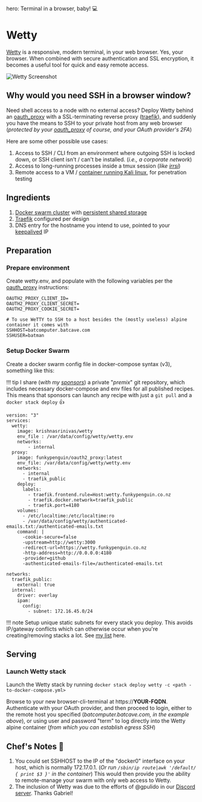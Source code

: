 hero: Terminal in a browser, baby! 💻

# Wetty

[Wetty](https://github.com/krishnasrinivas/wetty) is a responsive, modern terminal, in your web browser. Yes, your browser. When combined with secure authentication and SSL encryption, it becomes a useful tool for quick and easy remote access.

![Wetty Screenshot](../images/wetty.png)

## Why would you need SSH in a browser window?

Need shell access to a node with no external access? Deploy Wetty behind an [oauth_proxy](/reference/oauth_proxy/) with a SSL-terminating reverse proxy ([traefik](/ha-docker-swarm/traefik/)), and suddenly you have the means to SSH to your private host from any web browser (_protected by your [oauth_proxy](/reference/oauth_proxy/) of course, and your OAuth provider's 2FA_)

Here are some other possible use cases:

1. Access to SSH / CLI from an environment where outgoing SSH is locked down, or SSH client isn't / can't be installed. (_i.e., a corporate network_)
2. Access to long-running processes inside a tmux session (_like [irrsi](https://irssi.org/)_)
3. Remote access to a VM / [container running Kali linux](https://github.com/offensive-security/kali-linux-docker), for penetration testing

## Ingredients

1. [Docker swarm cluster](/ha-docker-swarm/design/) with [persistent shared storage](/ha-docker-swarm/shared-storage-ceph.md)
2. [Traefik](/ha-docker-swarm/traefik) configured per design
3. DNS entry for the hostname you intend to use, pointed to your [keepalived](/ha-docker-swarm/keepalived/) IP

## Preparation

### Prepare environment

Create wetty.env, and populate with the following variables per the [oauth_proxy](/reference/oauth_proxy/) instructions:
```
OAUTH2_PROXY_CLIENT_ID=
OAUTH2_PROXY_CLIENT_SECRET=
OAUTH2_PROXY_COOKIE_SECRET=

# To use WeTTY to SSH to a host besides the (mostly useless) alpine container it comes with
SSHHOST=batcomputer.batcave.com
SSHUSER=batman
```

### Setup Docker Swarm

Create a docker swarm config file in docker-compose syntax (v3), something like this:

!!! tip
        I share (_with my [sponsors](https://github.com/sponsors/funkypenguin)_) a private "_premix_" git repository, which includes necessary docker-compose and env files for all published recipes. This means that sponsors can launch any recipe with just a ```git pull``` and a ```docker stack deploy``` 👍


```
version: "3"
services:
  wetty:
    image: krishnasrinivas/wetty
    env_file : /var/data/config/wetty/wetty.env
    networks:
        - internal
  proxy:
    image: funkypenguin/oauth2_proxy:latest
    env_file: /var/data/config/wetty/wetty.env
    networks:
      - internal
      - traefik_public
    deploy:
      labels:
        - traefik.frontend.rule=Host:wetty.funkypenguin.co.nz
        - traefik.docker.network=traefik_public
        - traefik.port=4180
    volumes:
      - /etc/localtime:/etc/localtime:ro
      - /var/data/config/wetty/authenticated-emails.txt:/authenticated-emails.txt
    command: |
      -cookie-secure=false
      -upstream=http://wetty:3000
      -redirect-url=https://wetty.funkypenguin.co.nz
      -http-address=http://0.0.0.0:4180
      -provider=github
      -authenticated-emails-file=/authenticated-emails.txt

networks:
  traefik_public:
    external: true
  internal:
    driver: overlay
    ipam:
      config:
        - subnet: 172.16.45.0/24
```

!!! note
    Setup unique static subnets for every stack you deploy. This avoids IP/gateway conflicts which can otherwise occur when you're creating/removing stacks a lot. See [my list](/reference/networks/) here.



## Serving

### Launch Wetty stack

Launch the Wetty stack by running ```docker stack deploy wetty -c <path -to-docker-compose.yml>```

Browse to your new browser-cli-terminal at https://**YOUR-FQDN**. Authenticate with your OAuth provider, and then proceed to login, either to the remote host you specified (_batcomputer.batcave.com, in the example above_), or using user and password "term" to log directly into the Wetty alpine container (_from which you can establish egress SSH_)

## Chef's Notes 📓

1. You could set SSHHOST to the IP of the "docker0" interface on your host, which is normally 172.17.0.1. (_Or run ```/sbin/ip route|awk '/default/ { print $3 }'``` in the container_) This would then provide you the ability to remote-manage your swarm with only web access to Wetty.
2. The inclusion of Wetty was due to the efforts of @gpulido in our [Discord server](http://chat.funkypenguin.co.nz). Thanks Gabriel!
